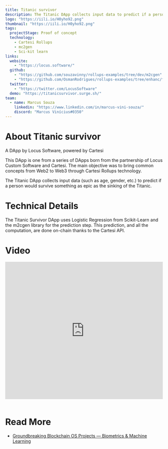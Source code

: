 ```yaml
---
title: Titanic survivor
description: The Titanic DApp collects input data to predict if a person would survive something as epic as the sinking of the Titanic.
logo: "https://iili.io/H0yho92.png"
thumbnail: "https://iili.io/H0yho92.png"
tags:
  projectStage: Proof of concept
  technology:
    - Cartesi Rollups
    - mc2gen
    - Sci-kit learn
links:
  website:
    - "https://locus.software/"
  github:
    - "https://github.com/souzavinny/rollups-examples/tree/dev/m2cgen"
    - "https://github.com/OsmanRodrigues/rollups-examples/tree/enhanc/frontend-notices-controller-refetch/frontend-m2cgen"
  twitter:
    - "https://twitter.com/LocusSoftware"
  demo: "https://titanicsurvivor.surge.sh/"
team:
  - name: Marcus Souza
    linkedin: "https://www.linkedin.com/in/marcus-vini-souza/"
    discord: "Marcus Vinícius#0350"
---
```


# About Titanic survivor

A DApp by Locus Software, powered by Cartesi

This DApp is one from a series of DApps born from the partnership of Locus Custom Software and Cartesi. The main objective was to bring common concepts from Web2 to Web3 through Cartesi Rollups technology.

The Titanic DApp collects input data (such as age, gender, etc.) to predict if a person would survive something as epic as the sinking of the Titanic.

# Technical Details

The Titanic Survivor DApp uses Logistic Regression from Scikit-Learn and the m2cgen library for the prediction step. This prediction, and all the computation, are done on-chain thanks to the Cartesi API.

# Video

<iframe width="100%" height="440" src="https://www.youtube.com/embed/4ZaKiG7lDjQ" title="YouTube video player" frameborder="0" allow="accelerometer; autoplay; clipboard-write; encrypted-media; gyroscope; picture-in-picture; web-share" allowfullscreen></iframe>

<br/>
<br/>

# Read More

- [Groundbreaking Blockchain OS Projects — Biometrics & Machine Learning](https://medium.com/cartesi/groundbreaking-blockchain-os-projects-biometrics-machine-learning-2bd9fad7dcf2)
